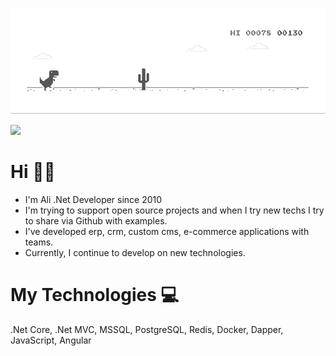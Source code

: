![](https://raw.githubusercontent.com/alimertcakar/alimertcakar/master/dino.gif)

![](https://komarev.com/ghpvc/?username=alikarakoc)

# Hi 🙋‍♂️

- I'm Ali .Net Developer since 2010
- I'm trying to support open source projects and when I try new techs I try to share via Github with examples.
- I've developed erp, crm, custom cms, e-commerce applications with teams.
- Currently, I continue to develop on new technologies.

# My Technologies 💻
.Net Core, .Net MVC, MSSQL, PostgreSQL, Redis, Docker, Dapper, JavaScript, Angular










